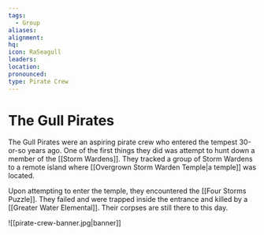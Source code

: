```yaml
---
tags:
  - Group
aliases: 
alignment: 
hq: 
icon: RaSeagull
leaders: 
location: 
pronounced: 
type: Pirate Crew
---
```


# The Gull Pirates

The Gull Pirates were an aspiring pirate crew who entered the tempest 30-or-so years ago. One of the first things they did was attempt to hunt down a member of the [[Storm Wardens]]. They tracked a group of Storm Wardens to a remote island where [[Overgrown Storm Warden Temple|a temple]] was located.

Upon attempting to enter the temple, they encountered the [[Four Storms Puzzle]]. They failed and were trapped inside the entrance and killed by a [[Greater Water Elemental]]. Their corpses are still there to this day.

![[pirate-crew-banner.jpg|banner]]
